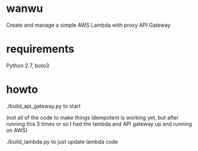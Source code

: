 # wanwu
Create and manage a simple AWS Lambda with proxy API Gateway

# requirements
Python 2.7, boto3

# howto
./build_api_gateway.py to start

(not all of the code to make things idempotent is working yet, but after
running this 3 times or so I had the lambda and API gateway up and
running on AWS)

./build_lambda.py to just update lambda code
